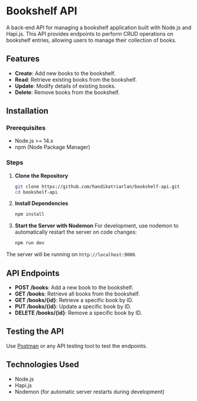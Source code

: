# Bookshelf API

A back-end API for managing a bookshelf application built with Node.js and Hapi.js. This API provides endpoints to perform CRUD operations on bookshelf entries, allowing users to manage their collection of books.

## Features

-   **Create**: Add new books to the bookshelf.
-   **Read**: Retrieve existing books from the bookshelf.
-   **Update**: Modify details of existing books.
-   **Delete**: Remove books from the bookshelf.

## Installation

### Prerequisites

-   Node.js >= 14.x
-   npm (Node Package Manager)

### Steps

1. **Clone the Repository**

    ```bash
    git clone https://github.com/handikatriarlan/bookshelf-api.git
    cd bookshelf-api

    ```

2. **Install Dependencies**

    ```bash
    npm install

    ```

3. **Start the Server with Nodemon**
   For development, use nodemon to automatically restart the server on code changes:
    ```bash
    npm run dev
    ```

The server will be running on `http://localhost:9000`.

## API Endpoints

-   **POST /books**: Add a new book to the bookshelf.
-   **GET /books**: Retrieve all books from the bookshelf.
-   **GET /books/{id}**: Retrieve a specific book by ID.
-   **PUT /books/{id}**: Update a specific book by ID.
-   **DELETE /books/{id}**: Remove a specific book by ID.

## Testing the API

Use [Postman](https://www.postman.com/) or any API testing tool to test the endpoints.

## Technologies Used

-   Node.js
-   Hapi.js
-   Nodemon (for automatic server restarts during development)
